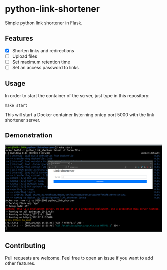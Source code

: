 # python-link-shortener

Simple python link shortener in Flask.

## Features

 - [x] Shorten links and redirections
 - [ ] Upload files
 - [ ] Set maximum retention time
 - [ ] Set an access password to links

## Usage

In order to start the container of the server, just type in this repository:

```
make start
```

This will start a Docker container listenning ontcp port 5000 with the link shortener server.

## Demonstration

![](./.github/example.png)

## Contributing

Pull requests are welcome. Feel free to open an issue if you want to add other features.
